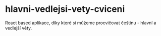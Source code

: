 # hlavni-vedlejsi-vety-cviceni
React based aplikace, díky které si můžeme procvičovat češtinu - hlavní a vedlejší věty.
